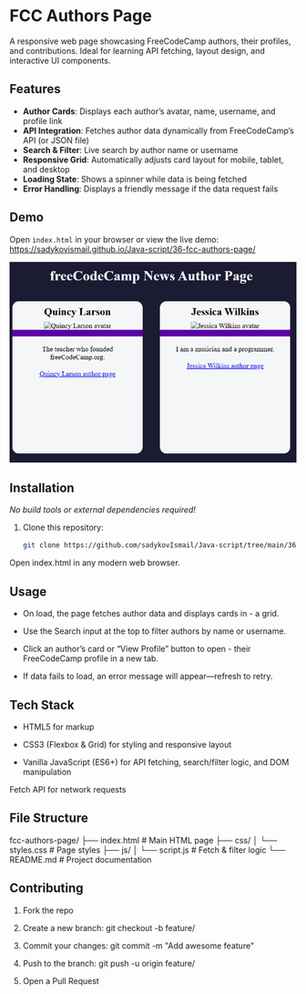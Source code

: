 # FCC Authors Page

A responsive web page showcasing FreeCodeCamp authors, their profiles, and contributions. Ideal for learning API fetching, layout design, and interactive UI components.

## Features

- **Author Cards**: Displays each author’s avatar, name, username, and profile link  
- **API Integration**: Fetches author data dynamically from FreeCodeCamp’s API (or JSON file)  
- **Search & Filter**: Live search by author name or username  
- **Responsive Grid**: Automatically adjusts card layout for mobile, tablet, and desktop  
- **Loading State**: Shows a spinner while data is being fetched  
- **Error Handling**: Displays a friendly message if the data request fails  

## Demo

Open `index.html` in your browser or view the live demo:  
<https://sadykovismail.github.io/Java-script/36-fcc-authors-page/>

![Screenshot of the FCC Authors Page](./screenshot.png)

## Installation

_No build tools or external dependencies required!_

1. Clone this repository:  
   ```bash
   git clone https://github.com/sadykovIsmail/Java-script/tree/main/36-fcc-authors-page
Open index.html in any modern web browser.

 ## Usage
- On load, the page fetches author data and displays cards in - a grid.

- Use the Search input at the top to filter authors by name or username.

- Click an author’s card or “View Profile” button to open - their FreeCodeCamp profile in a new tab.
 
- If data fails to load, an error message will appear—refresh to retry.

## Tech Stack
- HTML5 for markup

- CSS3 (Flexbox & Grid) for styling and responsive layout

- Vanilla JavaScript (ES6+) for API fetching, search/filter logic, and DOM manipulation

Fetch API for network requests

## File Structure

fcc-authors-page/
├── index.html            # Main HTML page
├── css/
│   └── styles.css        # Page styles
├── js/
│   └── script.js            # Fetch & filter logic
└── README.md             # Project documentation

## Contributing
1) Fork the repo

2) Create a new branch:
git checkout -b feature/<your-branch-name>

3) Commit your changes:
git commit -m "Add awesome feature"

4) Push to the branch:
git push -u origin feature/<your-branch-name>

5) Open a Pull Request